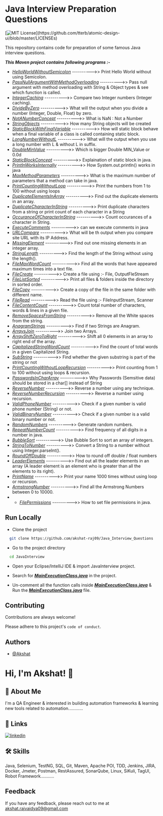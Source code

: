 # Java Interview Preparation Questions

[![MIT License](https://img.shields.io/apm/l/atomic-design-ui.svg?)](https://github.com/tterb/atomic-design-ui/blob/master/LICENSEs)

This repository contains code for preparation of some famous Java interview questions.

***This Maven project contains following programs :-***

- *[HelloWorldWithoutSemicolon](https://github.com/akshat-raj09/Java_Interview_Questions/blob/master/JavaInterview/src/main/java/com/qa/JavaInterviewPrograms/HelloWorldWithoutSemicolon.java)* ---------->> Print Hello World without using Semicolon.
- *[PassNullArgumentWithMethodOverloading](https://github.com/akshat-raj09/Java_Interview_Questions/blob/master/JavaInterview/src/main/java/com/qa/JavaInterviewPrograms/PassNullArgumentWithMethodOverloading.java)* ---------->> Pass null argument with method overloading with String & Object types & see which function is called.
- *[IntegerCaching](https://github.com/akshat-raj09/Java_Interview_Questions/blob/master/JavaInterview/src/main/java/com/qa/JavaInterviewPrograms/IntegerCaching.java)* ---------->> Compare two Integer numbers (Integer caching).
- *[DivideByZero](https://github.com/akshat-raj09/Java_Interview_Questions/blob/master/JavaInterview/src/main/java/com/qa/JavaInterviewPrograms/DivideByZero.java)* ---------->> What will the output when you divide a number (Integer, Double, Float) by zero.
- *[NotANumberConcept](https://github.com/akshat-raj09/Java_Interview_Questions/blob/master/JavaInterview/src/main/java/com/qa/JavaInterviewPrograms/NotANumberConcept.java)* ---------->> What is NaN : Not a Number
- *[StringObjects](https://github.com/akshat-raj09/Java_Interview_Questions/blob/master/JavaInterview/src/main/java/com/qa/JavaInterviewPrograms/StringObjects.java)* ---------->> How many String objects will be created
- *[StaticBlockWithFinalVariable](https://github.com/akshat-raj09/Java_Interview_Questions/blob/master/JavaInterview/src/main/java/com/qa/JavaInterviewPrograms/StaticBlockWithFinalVariable.java)* ---------->> How will static block behave when a final variable of a class is called containing static block.
- *[LongNumberWithoutL](https://github.com/akshat-raj09/Java_Interview_Questions/blob/master/JavaInterview/src/main/java/com/qa/JavaInterviewPrograms/LongNumberWithoutL.java)* ---------->> What will the output when you use a long number with L & without L in suffix.
- *[DoubleMinValue](https://github.com/akshat-raj09/Java_Interview_Questions/blob/master/JavaInterview/src/main/java/com/qa/JavaInterviewPrograms/DoubleMinValue.java)* ---------->>  Which is bigger Double MIN_Value or 0.0d
- *[StaticBlockConcept](https://github.com/akshat-raj09/Java_Interview_Questions/blob/master/JavaInterview/src/main/java/com/qa/JavaInterviewPrograms/StaticBlockConcept.java)* ---------->> Explaination of static block in java.
- *[PrintlnWorksInternally](https://github.com/akshat-raj09/Java_Interview_Questions/blob/master/JavaInterview/src/main/java/com/qa/JavaInterviewPrograms/PrintlnWorksInternally.java)* ---------->> How System.out.println() works in java
- *[MaxMethodParameters](https://github.com/akshat-raj09/Java_Interview_Questions/blob/master/JavaInterview/src/main/java/com/qa/JavaInterviewPrograms/MaxMethodParameters.java)* ---------->> What is the maximum number of parameters that a method can take in java.
- *[PrintCountingWithoutLoop](https://github.com/akshat-raj09/Java_Interview_Questions/blob/master/JavaInterview/src/main/java/com/qa/JavaInterviewPrograms/PrintCountingWithoutLoop.java)* ---------->> Print the numbers from 1 to 100 without using loops
- *[DuplicateElementsInArray](https://github.com/akshat-raj09/Java_Interview_Questions/blob/master/JavaInterview/src/main/java/com/qa/JavaInterviewPrograms/DuplicateElementsInArray.java)* ---------->> Find out the duplicate elements in an array.
- *[DuplicateCharacterInString](https://github.com/akshat-raj09/Java_Interview_Questions/blob/master/JavaInterview/src/main/java/com/qa/JavaInterviewPrograms/DuplicateCharacterInString.java)* ---------->> Print duplicate characters from a string or print count of each character in a String
- *[OccuranceOfCharacterInString](https://github.com/akshat-raj09/Java_Interview_Questions/blob/master/JavaInterview/src/main/java/com/qa/JavaInterviewPrograms/OccuranceOfCharacterInString.java)* ---------->> Count occurances of a character in String.
- *[ExecuteComments](https://github.com/akshat-raj09/Java_Interview_Questions/blob/master/JavaInterview/src/main/java/com/qa/JavaInterviewPrograms/ExecuteComments.java)* ---------->> can we execute comments in java
- *[URLCompare](https://github.com/akshat-raj09/Java_Interview_Questions/blob/master/JavaInterview/src/main/java/com/qa/JavaInterviewPrograms/URLCompare.java)* ---------->> What will be th output when you compare site URL with its IP Address.
- *[MissingElement](https://github.com/akshat-raj09/Java_Interview_Questions/blob/master/JavaInterview/src/main/java/com/qa/JavaInterviewPrograms/MissingElement.java)* ---------->> Find out one missing elements in an integer array.
- *[StringLength](https://github.com/akshat-raj09/Java_Interview_Questions/blob/master/JavaInterview/src/main/java/com/qa/JavaInterviewPrograms/StringLength.java)* ---------->> Find the length of the String without using the length().
- *[FileMaxWordCount](https://github.com/akshat-raj09/Java_Interview_Questions/blob/master/JavaInterview/src/main/java/com/qa/JavaInterviewPrograms/FileMaxWordCount.java)* ---------->> Find all the words that have appeared maximum times into a text file.
- *[FileCreate](https://github.com/akshat-raj09/Java_Interview_Questions/blob/master/JavaInterview/src/main/java/com/qa/JavaInterviewPrograms/FileCreate.java)* ---------->> Create a file using :- File, OutputFleStream
- *[FileListSorted](https://github.com/akshat-raj09/Java_Interview_Questions/blob/master/JavaInterview/src/main/java/com/qa/JavaInterviewPrograms/FileListSorted.java)* ---------->> Print all files & folders inside the directory in sorted order.
- *[FileCopy](https://github.com/akshat-raj09/Java_Interview_Questions/blob/master/JavaInterview/src/main/java/com/qa/JavaInterviewPrograms/FileCopy.java)* ---------->> Create a copy of the file in the same folder with different name.
- *[FileRead](https://github.com/akshat-raj09/Java_Interview_Questions/blob/master/JavaInterview/src/main/java/com/qa/JavaInterviewPrograms/FileRead.java)* ---------->> Read the file using :- FileInputStream, Scanner
- *[FileContentCount](https://github.com/akshat-raj09/Java_Interview_Questions/blob/master/JavaInterview/src/main/java/com/qa/JavaInterviewPrograms/FileContentCount.java)* ---------->> Count total number of characters, words & lines in a given file.
- *[RemoveSpacesFromString](https://github.com/akshat-raj09/Java_Interview_Questions/blob/master/JavaInterview/src/main/java/com/qa/JavaInterviewPrograms/RemoveSpacesFromString.java)* ---------->> Remove all the White spaces from the string.
- *[AnagramStrings](https://github.com/akshat-raj09/Java_Interview_Questions/blob/master/JavaInterview/src/main/java/com/qa/JavaInterviewPrograms/AnagramStrings.java)* ---------->> Find if two Strings are Anagram.
- *[ArraysJoin](https://github.com/akshat-raj09/Java_Interview_Questions/blob/master/JavaInterview/src/main/java/com/qa/JavaInterviewPrograms/ArraysJoin.java)* ---------->> Join two Arrays.
- *[ArrayShiftZeroToRight](https://github.com/akshat-raj09/Java_Interview_Questions/blob/master/JavaInterview/src/main/java/com/qa/JavaInterviewPrograms/ArrayShiftZeroToRight.java)* ---------->> Shift all 0 elements in an array to right end of the array.
- *[CapitalizedStringWordCount](https://github.com/akshat-raj09/Java_Interview_Questions/blob/master/JavaInterview/src/main/java/com/qa/JavaInterviewPrograms/CapitalizedStringWordCount.java)* ---------->> Find the count of total words in a given Capitalized String.
- *[SubString](https://github.com/akshat-raj09/Java_Interview_Questions/blob/master/JavaInterview/src/main/java/com/qa/JavaInterviewPrograms/SubString.java)* ---------->> Find whether the given substring is part of the string or not
- *[PrintCountingWithoutLoopRecursion](https://github.com/akshat-raj09/Java_Interview_Questions/blob/master/JavaInterview/src/main/java/com/qa/JavaInterviewPrograms/PrintCountingWithoutLoopRecursion.java)* ---------->> Print counting from 1 to 100 without using loops & recursion.
- *[PasswordsInCharArray](https://github.com/akshat-raj09/Java_Interview_Questions/blob/master/JavaInterview/src/main/java/com/qa/JavaInterviewPrograms/PasswordsInCharArray.java)* ---------->> Why Passwords (Semsitive data) should be stored in a char[] instead of String
- *[ReverseNumber](https://github.com/akshat-raj09/Java_Interview_Questions/blob/master/JavaInterview/src/main/java/com/qa/JavaInterviewPrograms/ReverseNumber.java)* ---------->> Reverse a number using any technique.
- *[ReverseNumberRecursion](https://github.com/akshat-raj09/Java_Interview_Questions/blob/master/JavaInterview/src/main/java/com/qa/JavaInterviewPrograms/ReverseNumberRecursion.java)* ---------->> Reverse a number using recursion.
- *[ValidPhoneNumber](https://github.com/akshat-raj09/Java_Interview_Questions/blob/master/JavaInterview/src/main/java/com/qa/JavaInterviewPrograms/ValidPhoneNumber.java)* ---------->> Check if a given number is valid phone number (String) or not.
- *[ValidBinaryNumber](https://github.com/akshat-raj09/Java_Interview_Questions/blob/master/JavaInterview/src/main/java/com/qa/JavaInterviewPrograms/ValidBinaryNumber.java)* ---------->> Check if a given number is a valid binary number or not.
- *[RandomNumbers](https://github.com/akshat-raj09/Java_Interview_Questions/blob/master/JavaInterview/src/main/java/com/qa/JavaInterviewPrograms/RandomNumbers.java)* ---------->> Generate random numbers.
- *[RepeatNumberCount](https://github.com/akshat-raj09/Java_Interview_Questions/blob/master/JavaInterview/src/main/java/com/qa/JavaInterviewPrograms/RepeatNumberCount.java)* ---------->> Find frequency of all digits in a number in java.
- *[BubbleSort](https://github.com/akshat-raj09/Java_Interview_Questions/blob/master/JavaInterview/src/main/java/com/qa/JavaInterviewPrograms/BubbleSort.java)* ---------->> Use Bubble Sort to sort an array of integers.
- *[StringToNumber](https://github.com/akshat-raj09/Java_Interview_Questions/blob/master/JavaInterview/src/main/java/com/qa/JavaInterviewPrograms/StringToNumber.java)* ---------->> Convert a String to a number without using Integer.parseInt().
- *[RoundOffDouble](https://github.com/akshat-raj09/Java_Interview_Questions/blob/master/JavaInterview/src/main/java/com/qa/JavaInterviewPrograms/RoundOffDouble.java)* ---------->> How to round off double / float numbers
- *[LeaderElements](https://github.com/akshat-raj09/Java_Interview_Questions/blob/master/JavaInterview/src/main/java/com/qa/JavaInterviewPrograms/LeaderElements.java)* ---------->> Find out all the leader elements in an array (A leader element is an element who is greater than all the elements to its right).
- *[PrintName](https://github.com/akshat-raj09/Java_Interview_Questions/blob/master/JavaInterview/src/main/java/com/qa/JavaInterviewPrograms/PrintName.java)* ---------->> Print your name 1000 times without using loop or recursion.
- *[ArmstrongNumber](https://github.com/akshat-raj09/Java_Interview_Questions/blob/master/JavaInterview/src/main/java/com/qa/JavaInterviewPrograms/ArmstrongNumber.java)* ---------->> Find all the Armstrong Numbers between 0 to 10000.
- - *[FilePermissions](https://github.com/akshat-raj09/Java_Interview_Questions/blob/master/JavaInterview/src/main/java/com/qa/JavaInterviewPrograms/FilePermissions.java)* ---------->> How to set file permissions in java.

## Run Locally

- Clone the project

```bash
  git clone https://github.com/akshat-raj09/Java_Interview_Questions
```

- Go to the project directory

```bash
  cd JavaInterview
```

- Open your Eclipse/IntelliJ IDE & import JavaInterview project.

- Search for ***[MainExecutionClass.java](https://github.com/akshat-raj09/Java_Interview_Questions/blob/master/JavaInterview/src/main/java/com/qa/MainClass/MainExecutionClass.java)*** in the project.

- Un-comment all the function calls inside ***[MainExecutionClass.java](https://github.com/akshat-raj09/Java_Interview_Questions/blob/master/JavaInterview/src/main/java/com/qa/MainClass/MainExecutionClass.java)*** & Run the ***[MainExecutionClass.java](https://github.com/akshat-raj09/Java_Interview_Questions/blob/master/JavaInterview/src/main/java/com/qa/MainClass/MainExecutionClass.java)*** file.

## Contributing

Contributions are always welcome!

Please adhere to this project's `code of conduct`.

## Authors

- [@Akshat](https://www.github.com/akshat-raj09)

# Hi, I'm Akshat! 👋

## 🚀 About Me
I'm a QA Engineer & interested in building automation frameworks & learning new tools related to automation............

## 🔗 Links
[![linkedin](https://img.shields.io/badge/linkedin-0A66C2?style=for-the-badge&logo=linkedin&logoColor=white)](https://www.linkedin.com/in/akshat009)

## 🛠 Skills
Java, Selenium, TestNG, SQL, Git, Maven, Apache POI, TDD, Jenkins, JIRA, Docker, Jmeter, Postman, RestAssured, SonarQube, Linux, SiKuli, TagUI, Robot Framework...........
  
## Feedback
If you have any feedback, please reach out to me at akshat.rajvaidya09@gmail.com

